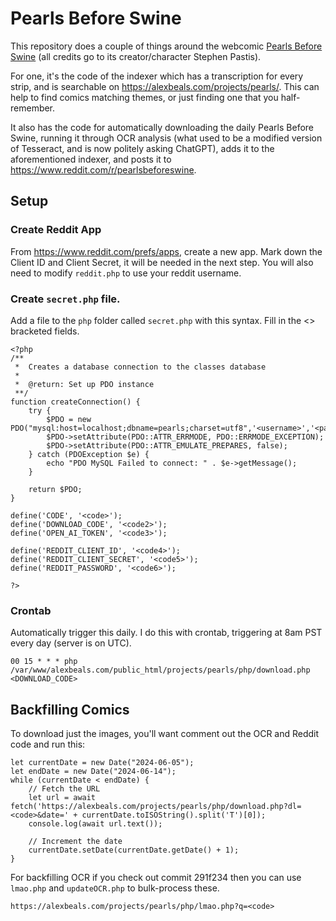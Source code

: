 # Pearls Before Swine

This repository does a couple of things around the webcomic [Pearls Before Swine](https://www.gocomics.com/pearlsbeforeswine) (all credits go to its creator/character Stephen Pastis). 

For one, it's the code of the indexer which has a transcription for every strip, and is searchable on https://alexbeals.com/projects/pearls/. This can help to find comics matching themes, or just finding one that you half-remember.

It also has the code for automatically downloading the daily Pearls Before Swine, running it through OCR analysis (what used to be a modified version of Tesseract, and is now politely asking ChatGPT), adds it to the aforementioned indexer, and posts it to https://www.reddit.com/r/pearlsbeforeswine.

## Setup

### Create Reddit App
From https://www.reddit.com/prefs/apps, create a new app. Mark down the Client ID and Client Secret, it will be needed in the next step. You will also need to modify `reddit.php` to use your reddit username.

### Create `secret.php` file.

Add a file to the `php` folder called `secret.php` with this syntax. Fill in the <> bracketed fields.

```
<?php
/**
 *  Creates a database connection to the classes database
 *
 *	@return: Set up PDO instance
 **/
function createConnection() {
    try {
        $PDO = new PDO("mysql:host=localhost;dbname=pearls;charset=utf8",'<username>','<password>');
        $PDO->setAttribute(PDO::ATTR_ERRMODE, PDO::ERRMODE_EXCEPTION);
        $PDO->setAttribute(PDO::ATTR_EMULATE_PREPARES, false);
    } catch (PDOException $e) {
        echo "PDO MySQL Failed to connect: " . $e->getMessage();
    }

    return $PDO;
}

define('CODE', '<code>');
define('DOWNLOAD_CODE', '<code2>');
define('OPEN_AI_TOKEN', '<code3>');

define('REDDIT_CLIENT_ID', '<code4>');
define('REDDIT_CLIENT_SECRET', '<code5>');
define('REDDIT_PASSWORD', '<code6>');

?>
```

### Crontab

Automatically trigger this daily. I do this with crontab, triggering at 8am PST every day (server is on UTC).
```
00 15 * * * php /var/www/alexbeals.com/public_html/projects/pearls/php/download.php <DOWNLOAD_CODE>
```

## Backfilling Comics
To download just the images, you'll want comment out the OCR and Reddit code and run this:

```
let currentDate = new Date("2024-06-05");
let endDate = new Date("2024-06-14");
while (currentDate < endDate) {
    // Fetch the URL
    let url = await fetch('https://alexbeals.com/projects/pearls/php/download.php?dl=<code>&date=' + currentDate.toISOString().split('T')[0]);
    console.log(await url.text());

    // Increment the date
    currentDate.setDate(currentDate.getDate() + 1);
}
```

For backfilling OCR if you check out commit 291f234 then you can use `lmao.php` and `updateOCR.php` to bulk-process these.
```
https://alexbeals.com/projects/pearls/php/lmao.php?q=<code>
```

